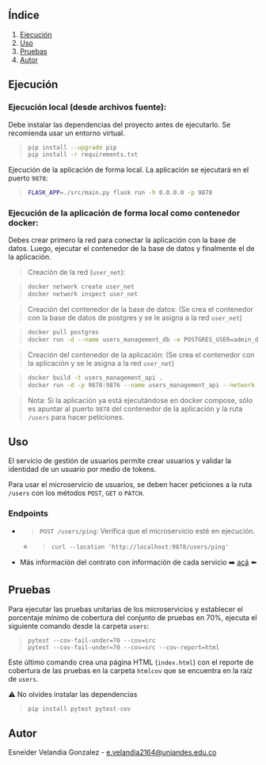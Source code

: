 ## Índice

1. [Ejecución](#ejecución)
2. [Uso](#uso)
3. [Pruebas](#pruebas)
4. [Autor](#autor)

## Ejecución

### Ejecución local (desde archivos fuente):

Debe instalar las dependencias del proyecto antes de ejecutarlo. Se recomienda usar un entorno virtual.

> ```bash
> pip install --upgrade pip
> pip install -r requirements.txt
> ```

Ejecución de la aplicación de forma local. La aplicación se ejecutará en el puerto `9878`:

> ```bash
> FLASK_APP=./src/main.py flask run -h 0.0.0.0 -p 9878
> ```

### Ejecución de la aplicación de forma local como contenedor docker:

Debes crear primero la red para conectar la aplicación con la base de datos. Luego, ejecutar el contenedor de la base de datos y finalmente el de la aplicación.

> Creación de la red (`user_net`): 

> ```bash
> docker network create user_net
> docker network inspect user_net
> ```

> Creación del contenedor de la base de datos: (Se crea el contenedor con la base de datos de postgres y se le asigna a la red `user_net`)

> ```bash
> docker pull postgres
> docker run -d --name users_management_db -e POSTGRES_USER=admin_db -e POSTGRES_PASSWORD=user_db_pw -e POSTGRES_DB=user_db -p 5434:5432 --network=user_net postgres
> ```

> Creación del contenedor de la aplicación: (Se crea el contenedor con la aplicación y se le asigna a la red `user_net`)

> ```bash 
> docker build -t users_management_api .
> docker run -d -p 9878:9876 --name users_management_api --network user_net -e DB_USER=admin_db -e DB_PASSWORD=user_db_pw -e DB_HOST=users_management_db -e DB_PORT=5432 -e DB_NAME=user_db users_management_api
> ```

> Nota: Si la aplicación ya está ejecutándose en docker compose, sólo es apuntar al puerto `9878` del contenedor de la aplicación y la ruta `/users` para hacer peticiones.

## Uso

El servicio de gestión de usuarios permite crear usuarios y validar la identidad de un usuario por medio de tokens.

Para usar el microservicio de usuarios, se deben hacer peticiones a la ruta `/users` con los métodos `POST`, `GET` o `PATCH`.

### Endpoints
- > `POST /users/ping`: Verifica que el microservicio esté en ejecución.
  - > ``` curl --location 'http://localhost:9878/users/ping' ```
- Más información del contrato con información de cada servicio :arrow_right: [acá](https://github.com/MISW-4301-Desarrollo-Apps-en-la-Nube/proyecto-202411/wiki/Gesti%C3%B3n-de-Usuarios) :arrow_left:


## Pruebas

Para ejecutar las pruebas unitarias de los microservicios y establecer el porcentaje mínimo de cobertura del conjunto de pruebas en 70%, ejecuta el siguiente comando desde la carpeta `users`:
> ```
> pytest --cov-fail-under=70 --cov=src
> pytest --cov-fail-under=70 --cov=src --cov-report=html
> ```

Este último comando crea una página HTML (`index.html`) con el reporte de cobertura de las pruebas en la carpeta `htmlcov` que se encuentra en la raíz de `users`.

:warning: No olvides instalar las dependencias
> ``` bash
> pip install pytest pytest-cov
> ```

## Autor

Esneider Velandia Gonzalez - e.velandia2164@uniandes.edu.co
